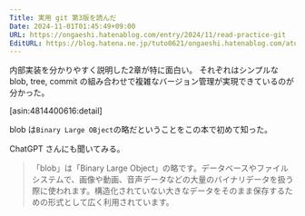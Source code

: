 ```yaml
---
Title: 実用 git 第3版を読んだ
Date: 2024-11-01T01:45:49+09:00
URL: https://ongaeshi.hatenablog.com/entry/2024/11/read-practice-git
EditURL: https://blog.hatena.ne.jp/tuto0621/ongaeshi.hatenablog.com/atom/entry/6802418398300491565
---
```


内部実装を分かりやすく説明した2章が特に面白い。 それぞれはシンプルな blob, tree, commit の組み合わせで複雑なバージョン管理が実現できているのが分かった。

[asin:4814400616:detail]

blob は`Binary Large OBject`の略だということをこの本で初めて知った。

ChatGPT さんにも聞いてみる。

> 「blob」は「Binary Large Object」の略です。データベースやファイルシステムで、画像や動画、音声データなどの大量のバイナリデータを扱う際に使われます。構造化されていない大きなデータをそのまま保存するための形式として広く利用されています。
